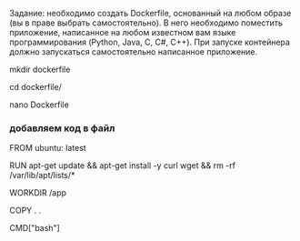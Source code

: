 Задание: необходимо создать Dockerfile, основанный на любом образе (вы в праве выбрать самостоятельно).
В него необходимо поместить приложение, написанное на любом известном вам языке программирования (Python, Java, C, С#, C++).
При запуске контейнера должно запускаться самостоятельно написанное приложение.

mkdir dockerfile

cd dockerfile/

nano Dockerfile

### добавляем код в файл

FROM ubuntu: latest

RUN apt-get update && apt-get install -y curl wget && rm -rf /var/lib/apt/lists/*

WORKDIR /app

COPY . .

CMD["bash"]